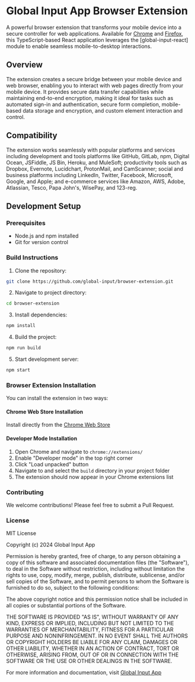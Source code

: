 # Global Input App Browser Extension

A powerful browser extension that transforms your mobile device into a secure controller for web applications. Available for [Chrome](https://chromewebstore.google.com/detail/global-input-app/hcklienddlealndjnakkagefaelhnjkp) and [Firefox](https://addons.mozilla.org/en-GB/firefox/addon/global-input-app/), this TypeScript-based React application leverages the [global-input-react] module to enable seamless mobile-to-desktop interactions.

## Overview

The extension creates a secure bridge between your mobile device and web browser, enabling you to interact with web pages directly from your mobile device. It provides secure data transfer capabilities while maintaining end-to-end encryption, making it ideal for tasks such as automated sign-in and authentication, secure form completion, mobile-based data storage and encryption, and custom element interaction and control.

## Compatibility

The extension works seamlessly with popular platforms and services including development and tools platforms like GitHub, GitLab, npm, Digital Ocean, JSFiddle, JS Bin, Heroku, and MuleSoft; productivity tools such as Dropbox, Evernote, Lucidchart, ProtonMail, and CamScanner; social and business platforms including LinkedIn, Twitter, Facebook, Microsoft, Google, and Apple; and e-commerce services like Amazon, AWS, Adobe, Atlassian, Tesco, Papa John's, WisePay, and 123-reg.

## Development Setup

### Prerequisites

- Node.js and npm installed
- Git for version control

### Build Instructions

1. Clone the repository:

```bash
git clone https://github.com/global-input/browser-extension.git
```

2. Navigate to project directory:

```bash
cd browser-extension
```

3. Install dependencies:

```bash
npm install
```

4. Build the project:

```bash
npm run build
```

5. Start development server:

```bash
npm start
```

### Browser Extension Installation

You can install the extension in two ways:

#### Chrome Web Store Installation

Install directly from the [Chrome Web Store](https://chromewebstore.google.com/detail/global-input-app/hcklienddlealndjnakkagefaelhnjkp)

#### Developer Mode Installation

1. Open Chrome and navigate to `chrome://extensions/`
2. Enable "Developer mode" in the top right corner
3. Click "Load unpacked" button
4. Navigate to and select the `build` directory in your project folder
5. The extension should now appear in your Chrome extensions list

### Contributing

We welcome contributions! Please feel free to submit a Pull Request.

### License

<!-- Option 1: MIT License -->

MIT License

Copyright (c) 2024 Global Input App

Permission is hereby granted, free of charge, to any person obtaining a copy
of this software and associated documentation files (the "Software"), to deal
in the Software without restriction, including without limitation the rights
to use, copy, modify, merge, publish, distribute, sublicense, and/or sell
copies of the Software, and to permit persons to whom the Software is
furnished to do so, subject to the following conditions:

The above copyright notice and this permission notice shall be included in all
copies or substantial portions of the Software.

THE SOFTWARE IS PROVIDED "AS IS", WITHOUT WARRANTY OF ANY KIND, EXPRESS OR
IMPLIED, INCLUDING BUT NOT LIMITED TO THE WARRANTIES OF MERCHANTABILITY,
FITNESS FOR A PARTICULAR PURPOSE AND NONINFRINGEMENT. IN NO EVENT SHALL THE
AUTHORS OR COPYRIGHT HOLDERS BE LIABLE FOR ANY CLAIM, DAMAGES OR OTHER
LIABILITY, WHETHER IN AN ACTION OF CONTRACT, TORT OR OTHERWISE, ARISING FROM,
OUT OF OR IN CONNECTION WITH THE SOFTWARE OR THE USE OR OTHER DEALINGS IN THE
SOFTWARE.

For more information and documentation, visit [Global Input App](https://globalinput.co.uk/)
